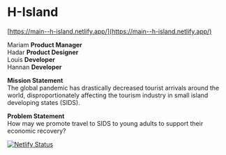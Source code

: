 # H-Island

[https://main--h-island.netlify.app/](https://main--h-island.netlify.app/)

Mariam **Product Manager**  
Hadar **Product Designer**  
Louis **Developer**  
Hannan **Developer**  


**Mission Statement**   
The global pandemic has drastically decreased tourist arrivals around the world, disproportionately affecting the tourism industry in small island developing states (SIDS).

**Problem Statement**   
How may we promote travel to SIDS to young adults to support their economic recovery?

[![Netlify Status](https://api.netlify.com/api/v1/badges/0a8c99e2-dd36-4652-a252-bf88b58f348b/deploy-status)](https://app.netlify.com/sites/h-island/deploys)
